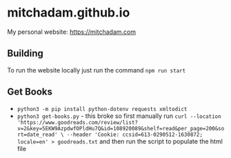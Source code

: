 # mitchadam.github.io

My personal website: https://mitchadam.com

## Building

To run the website locally just run the command `npm run start`

## Get Books

- `python3 -m pip install python-dotenv requests xmltodict`
- `python3 get-books.py` - this broke so first manually run `curl --location 'https://www.goodreads.com/review/list?v=2&key=5EKW9AzpdwfOPldHu7Q&id=108920089&shelf=read&per_page=200&sort=date_read' \
--header 'Cookie: ccsid=613-0290512-1630872; locale=en' > goodreads.txt` and then run the script to populate the html file
